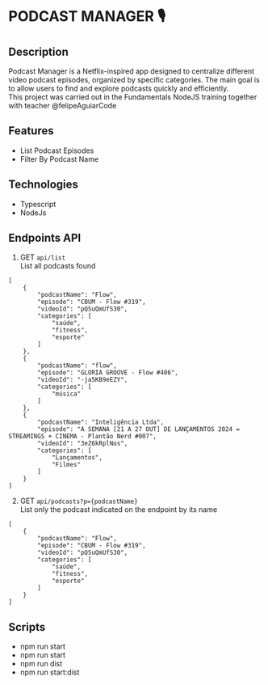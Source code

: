 # PODCAST MANAGER 🎙
## Description
Podcast Manager is a Netflix-inspired app designed to centralize different video podcast episodes, 
organized by specific categories. The main goal is to allow users to find and explore podcasts quickly and efficiently.<br>
This project was carried out in the Fundamentals NodeJS training together with teacher @felipeAguiarCode

## Features
- List Podcast Episodes<br>
- Filter By Podcast Name
## Technologies 
- Typescript
- NodeJs

## Endpoints API
1. GET ``` api/list ```<br>
List all podcasts found
```
[
    {
        "podcastName": "Flow",
        "episode": "CBUM - Flow #319",
        "videoId": "pQSuQmUfS30",
        "categories": [
            "saúde",
            "fitness",
            "esporte"
        ]
    },
    {
        "podcastName": "flow",
        "episode": "GLORIA GROOVE - Flow #406",
        "videoId": "-ja5KB9eEZY",
        "categories": [
            "música"
        ]
    },
    {
        "podcastName": "Inteligência Ltda",
        "episode": "A SEMANA [21 A 27 OUT] DE LANÇAMENTOS 2024 = STREAMINGS + CINEMA - Plantão Nerd #007",
        "videoId": "3eZ6kRplNos",
        "categories": [
            "Lançamentos",
            "Filmes"
        ]
    }
]
```
2. GET ```api/podcasts?p={podcastName} ```<br>
List only the podcast indicated on the endpoint by its name
```
[
    {
        "podcastName": "Flow",
        "episode": "CBUM - Flow #319",
        "videoId": "pQSuQmUfS30",
        "categories": [
            "saúde",
            "fitness",
            "esporte"
        ]
    }
]
```

## Scripts
- npm run start
- npm run start
- npm run dist
- npm run start:dist

  
